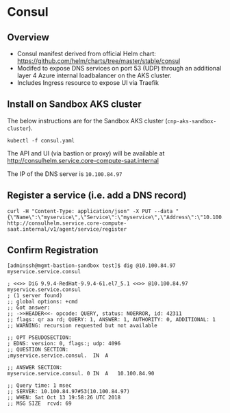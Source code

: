 # Consul
## Overview
* Consul manifest derived from official Helm chart: https://github.com/helm/charts/tree/master/stable/consul
* Modifed to expose DNS services on port 53 (UDP) through an additional layer 4 Azure internal loadbalancer on the AKS cluster.
* Includes Ingress resource to expose UI via Traefik

## Install on Sandbox AKS cluster

The below instructions are for the Sandbox AKS cluster (`cnp-aks-sandbox-cluster`).

```
kubectl -f consul.yaml
```
The API and UI (via bastion or proxy) will be available at http://consulhelm.service.core-compute-saat.internal

The IP of the DNS server is `10.100.84.97`

## Register a service (i.e. add a DNS record)
```
curl -H "Content-Type: application/json" -X PUT --data "{\"Name\":\"myservice\",\"Service\":\"myservice\",\"Address\":\"10.100.84.90\",\"Port\":80}" http://consulhelm.service.core-compute-saat.internal/v1/agent/service/register
```

## Confirm Registration
```
[adminssh@mgmt-bastion-sandbox test]$ dig @10.100.84.97 myservice.service.consul

; <<>> DiG 9.9.4-RedHat-9.9.4-61.el7_5.1 <<>> @10.100.84.97 myservice.service.consul
; (1 server found)
;; global options: +cmd
;; Got answer:
;; ->>HEADER<<- opcode: QUERY, status: NOERROR, id: 42311
;; flags: qr aa rd; QUERY: 1, ANSWER: 1, AUTHORITY: 0, ADDITIONAL: 1
;; WARNING: recursion requested but not available

;; OPT PSEUDOSECTION:
; EDNS: version: 0, flags:; udp: 4096
;; QUESTION SECTION:
;myservice.service.consul.	IN	A

;; ANSWER SECTION:
myservice.service.consul. 0	IN	A	10.100.84.90

;; Query time: 1 msec
;; SERVER: 10.100.84.97#53(10.100.84.97)
;; WHEN: Sat Oct 13 19:58:26 UTC 2018
;; MSG SIZE  rcvd: 69
```